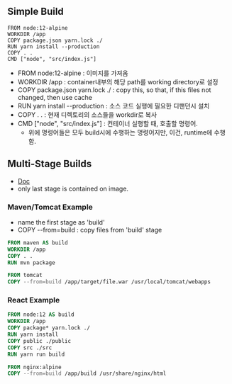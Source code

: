 
## Simple Build
```
FROM node:12-alpine
WORKDIR /app
COPY package.json yarn.lock ./
RUN yarn install --production
COPY . .
CMD ["node", "src/index.js"]
```
- FROM node:12-alpine : 이미지를 가져옴
- WORKDIR /app : container내부의 해당 path를 working directory로 설정 
- COPY package.json yarn.lock ./ : copy this, so that, if this files not changed, then use cache
- RUN yarn install --production : 소스 코드 실행에 필요한 디팬던시 설치
- COPY . . : 현재 디렉토리의 소스들을 workdir로 복사
- CMD ["node", "src/index.js"] : 컨테이너 실행할 때, 호출할 명령어. 
    - 위에 명령어들은 모두 build시에 수행하는 명령어지만, 이건, runtime에 수행함.

## Multi-Stage Builds
- [Doc](https://docs.docker.com/develop/develop-images/multistage-build/)
- only last stage is contained on image.

### Maven/Tomcat Example
- name the first stage as 'build'
- COPY --from=build : copy files from 'build' stage
```dockerfile
FROM maven AS build
WORKDIR /app
COPY . .
RUN mvn package

FROM tomcat
COPY --from=build /app/target/file.war /usr/local/tomcat/webapps 
```

### React Example
```dockerfile
FROM node:12 AS build
WORKDIR /app
COPY package* yarn.lock ./
RUN yarn install
COPY public ./public
COPY src ./src
RUN yarn run build

FROM nginx:alpine
COPY --from=build /app/build /usr/share/nginx/html
```
